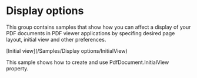# Display options
This group contains samples that show how you can affect a display of your PDF documents in PDF viewer applications by specifing desired page layout, initial view and other preferences.

[Initial view](/Samples/Display options/InitialView)

This sample shows how to create and use PdfDocument.InitialView property.
